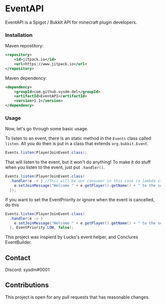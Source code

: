# EventAPI

EventAPI is a Spigot / Bukkit API for minecraft plugin developers.

### Installation

Maven repostitory:

```xml
<repository>
    <id>jitpack.io</id>
    <url>https://www.jitpack.io</url>
</repository>
```
Maven dependency:
```xml
<dependency>
    <groupId>com.github.sysdm-del</groupId>
    <artifactId>EventAPI</artifactId>
    <version>1.1</version>
</dependency>
```

### Usage

Now, let's go through some basic usage.

To listen to an event, there is an static method in the `Events` class called `listen`. All you do then is put in a class that extends `org.bukkit.Event`.

```java
Events.listen(PlayerJoinEvent.class);
```
That will listen to the event, but it won't do anything! To make it do stuff when you listen to the event, just put `.handler()`.

```java
Events.listen(PlayerJoinEvent.class)
  .handler(e -> } //This will be our consumer in this case (a lambda statement where e is event), but you can also just put any regular consumer there instead of the statement.
    e.setJoinMessage("Welcome " + e.getPlayer().getName() + " to the server!);
  });
```

If you want to set the EventPriority or ignore when the event is cancelled, do this

```java
Events.listen(PlayerJoinEvent.class)
  .handler(e -> }
    e.setJoinMessage("Welcome " + e.getPlayer().getName() + " to the server!);
  }, EventPriority.LOW, false);

```
This project was inspierd by Lucko's event helper, and Conclures EventBuilder.

## Contact
Discord: sysdm#0001

## Contributions
This project is open for any pull requests that has reasonable changes.
